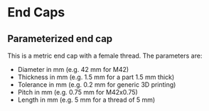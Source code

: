 # End Caps

## Parameterized end cap

This is a metric end cap with a female thread. The parameters are:

- Diameter in mm (e.g. 42 mm for M42)
- Thickness in mm (e.g. 1.5 mm for a part 1.5 mm thick)
- Tolerance in mm (e.g. 0.2 mm for generic 3D printing)
- Pitch in mm (e.g. 0.75 mm for M42x0.75)
- Length in mm (e.g. 5 mm for a thread of 5 mm)
